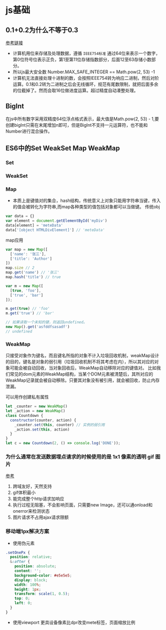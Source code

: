 # js基础

## 0.1+0.2为什么不等于0.3
[参考链接](https://juejin.cn/post/6844903680362151950)
- 计算机用位来存储及处理数据，遵循 `IEEE754标准` 通过64位来表示一个数字， 第0位符号位表示正负，第1至第11位存储指数部分，后面12至63存储小数部分。
- 所以js最大安全数 Number.MAX_SAFE_INTEGER == Math.pow(2, 53) -1
- 计算机无法直接处理十进制的数，会按照IEEE754转为响应二进制，然后对阶运算。0.1和0.2转为二进制之后会无线循环，规范有尾数限制，就把后面多余的位截掉了。然而会取16位做进度运算。超过精度自动凑整处理。

## BigInt
在js中所有数字采用双精度64位浮点格式表示，最大值是Math.pow(2, 53) - 1,要创建bigInt只需在末尾增加n即可，但是BigInt不支持一元运算符，也不能和Number进行混合操作。 


## ES6中的Set WeakSet Map WeakMap
###  Set 
### WeakSet

### Map
- 本质上是键值对的集合，hash结构，传统意义上对象只能用字符串当键，传入的值会被转化为字符串,而map各种类型的值包括对象都可以当做键。
传统obj
```js
var data = {}
var element = document.getElementById('myDiv')
data[element] = 'meteData'
data['[object HTMLDivElement]'] // 'meteData'
```
map应用
```js
var map = new Map([
  ['name': '张三'],
  ['title': 'Author']
])
map.size // 2
map.get('name') // '张三'
map.hash('title') // true

var m = new Map([
  [true, 'foo'],
  ['true', 'bar']
]);

m.get(true) // 'foo'
m.get('true') // 'bar'

// 如果读取一个未知的键，则返回undefined。
new Map().get('asfddfsasadf')
// undefined
```
### WeakMap
只接受对象作为键名，而且键名所指的对象不计入垃圾回收机制，weakMap设计的目的，键名是对象的弱引用（垃圾回收机制不将其考虑在内），所以其对应的对象可能会被自动回收，当对象回收后，WeakMap自动移除对应的键值对。
比如我们常见的dom元素的WeakMap结构，当某个DOM元素被清楚后，其所对应的WeakMap记录就会被自动移除。只要其对象没有被引用，就会被回收，防止内存泄漏。

可以用作创建私有属性
```js
let _counter = new WeakMap()
let _action = new WeakMap()
class Countdown {
  constructor(counter, action) {
    _counter.set(this, counter) // 实例的弱引用
    _action.set(this, action)
  }
}
let c = new Countdown(2, () => console.log('DONE'));
```
### 为什么通常在发送数据埋点请求的时候使用的是 1x1 像素的透明 gif 图片
[参考](https://github.com/Advanced-Frontend/Daily-Interview-Question/issues/87)
1. 跨域友好，天然支持
2. gif体积最小
3. 能完成整个http请求加响应
4. 执行过程无阻塞，不会影响页面，只需要new Image，还可以通onload和onerror来检测状态
5. 图片请求不占用ajax请求限额

### 移动端1px解决方案
- 使用伪元素
``` css
.setOnePx {
  position: relative;
  &:after {
    position: absolute;
    content: '';
    background-color: #e5e5e5;
    display: block;
    width: 100%;
    height: 1px;
    transform: scale(1, 0.5);
    top: 0;
    left: 0;
  }
}
```
- 使用viewport 更具设备像素比dpr改变mete标签，页面缩放比例